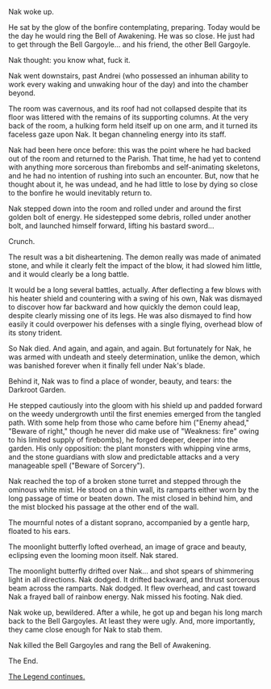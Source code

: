 Nak woke up.

He sat by the glow of the bonfire contemplating, preparing.  Today would be the day he would ring the Bell of Awakening.  He was so close.  He just had to get through the Bell Gargoyle... and his friend, the other Bell Gargoyle.

Nak thought: you know what, fuck it.

Nak went downstairs, past Andrei (who possessed an inhuman ability to work every waking and unwaking hour of the day) and into the chamber beyond.

The room was cavernous, and its roof had not collapsed despite that its floor was littered with the remains of its supporting columns.  At the very back of the room, a hulking form held itself up on one arm, and it turned its faceless gaze upon Nak.  It began channeling energy into its staff.

Nak had been here once before: this was the point where he had backed out of the room and returned to the Parish.  That time, he had yet to contend with anything more sorcerous than firebombs and self-animating skeletons, and he had no intention of rushing into such an encounter.  But, now that he thought about it, he was undead, and he had little to lose by dying so close to the bonfire he would inevitably return to.

Nak stepped down into the room and rolled under and around the first golden bolt of energy.  He sidestepped some debris, rolled under another bolt, and launched himself forward, lifting his bastard sword...

Crunch.

The result was a bit disheartening.  The demon really was made of animated stone, and while it clearly felt the impact of the blow, it had slowed him little, and it would clearly be a long battle.

It would be a long several battles, actually.  After deflecting a few blows with his heater shield and countering with a swing of his own, Nak was dismayed to discover how far backward and how quickly the demon could leap, despite clearly missing one of its legs.  He was also dismayed to find how easily it could overpower his defenses with a single flying, overhead blow of its stony trident.

So Nak died.  And again, and again, and again.  But fortunately for Nak, he was armed with undeath and steely determination, unlike the demon, which was banished forever when it finally fell under Nak's blade.

Behind it, Nak was to find a place of wonder, beauty, and tears: the Darkroot Garden.

He stepped cautiously into the gloom with his shield up and padded forward on the weedy undergrowth until the first enemies emerged from the tangled path.  With some help from those who came before him ("Enemy ahead," "Beware of right," though he never did make use of "Weakness: fire" owing to his limited supply of firebombs), he forged deeper, deeper into the garden.  His only opposition: the plant monsters with whipping vine arms, and the stone guardians with slow and predictable attacks and a very manageable spell ("Beware of Sorcery").

Nak reached the top of a broken stone turret and stepped through the ominous white mist.  He stood on a thin wall, its ramparts either worn by the long passage of time or beaten down.  The mist closed in behind him, and the mist blocked his passage at the other end of the wall.

The mournful notes of a distant soprano, accompanied by a gentle harp, floated to his ears.

The moonlight butterfly lofted overhead, an image of grace and beauty, eclipsing even the looming moon itself.  Nak stared.

The moonlight butterfly drifted over Nak... and shot spears of shimmering light in all directions.  Nak dodged.  It drifted backward, and thrust sorcerous beam across the ramparts.  Nak dodged.  It flew overhead, and cast toward Nak a frayed ball of rainbow energy.  Nak missed his footing.  Nak died.

Nak woke up, bewildered.  After a while, he got up and began his long march back to the Bell Gargoyles.  At least they were ugly.  And, more importantly, they came close enough for Nak to stab them.

Nak killed the Bell Gargoyles and rang the Bell of Awakening.

The End.

[The Legend continues.](nak-7.html)